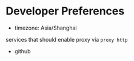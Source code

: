 # Developer Preferences
- timezone: Asia/Shanghai

services that should enable proxy via `proxy http`
- github
